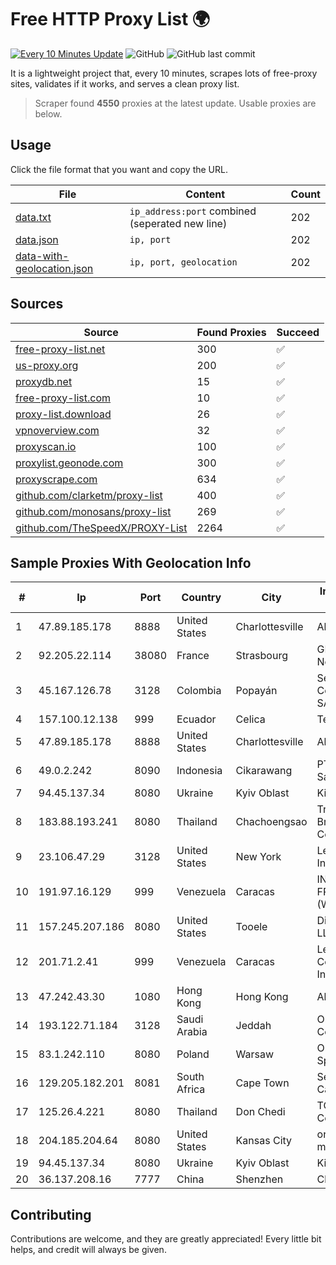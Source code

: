 
# Free HTTP Proxy List 🌍

[![Every 10 Minutes Update](https://github.com/mertguvencli/http-proxy-list/actions/workflows/main.yml/badge.svg?branch=main)](https://github.com/mertguvencli/http-proxy-list/actions/workflows/main.yml)
![GitHub](https://img.shields.io/github/license/mertguvencli/http-proxy-list)
![GitHub last commit](https://img.shields.io/github/last-commit/mertguvencli/http-proxy-list)

It is a lightweight project that, every 10 minutes, scrapes lots of free-proxy sites, validates if it works, and serves a clean proxy list.


> Scraper found **4550** proxies at the latest update. Usable proxies are below.

## Usage

Click the file format that you want and copy the URL.


|File|Content|Count|
|----|-------|-----|
|[data.txt](https://raw.githubusercontent.com/mertguvencli/http-proxy-list/main/proxy-list/data.txt)|`ip_address:port` combined (seperated new line)|202|
|[data.json](https://raw.githubusercontent.com/mertguvencli/http-proxy-list/main/proxy-list/data.json)|`ip, port`|202|
|[data-with-geolocation.json](https://raw.githubusercontent.com/mertguvencli/http-proxy-list/main/proxy-list/data-with-geolocation.json)|`ip, port, geolocation`|202|

## Sources

|Source|Found Proxies|Succeed|
|------|-------------|-------|
|[free-proxy-list.net](https://free-proxy-list.net)|300|✅|
|[us-proxy.org](https://www.us-proxy.org)|200|✅|
|[proxydb.net](http://proxydb.net)|15|✅|
|[free-proxy-list.com](https://free-proxy-list.com/?page=&port=&type%5B%5D=http&type%5B%5D=https&up_time=0&search=Search)|10|✅|
|[proxy-list.download](https://www.proxy-list.download/HTTP)|26|✅|
|[vpnoverview.com](https://vpnoverview.com/privacy/anonymous-browsing/free-proxy-servers)|32|✅|
|[proxyscan.io](https://www.proxyscan.io)|100|✅|
|[proxylist.geonode.com](https://proxylist.geonode.com/api/proxy-list?limit=300&page=1&sort_by=lastChecked&sort_type=desc&protocols=http,https)|300|✅|
|[proxyscrape.com](https://api.proxyscrape.com/v2/?request=displayproxies&protocol=http&timeout=10000&country=all&ssl=all&anonymity=all)|634|✅|
|[github.com/clarketm/proxy-list](https://raw.githubusercontent.com/clarketm/proxy-list/master/proxy-list-raw.txt)|400|✅|
|[github.com/monosans/proxy-list](https://raw.githubusercontent.com/monosans/proxy-list/main/proxies/http.txt)|269|✅|
|[github.com/TheSpeedX/PROXY-List](https://raw.githubusercontent.com/TheSpeedX/PROXY-List/master/http.txt)|2264|✅|


## Sample Proxies With Geolocation Info

|#|Ip|Port|Country|City|Internet Service Provider|
|-|--|----|-------|----|-------------------------|
|1|47.89.185.178|8888|United States|Charlottesville|Alibaba.com LLC|
|2|92.205.22.114|38080|France|Strasbourg|GD MASS Network|
|3|45.167.126.78|3128|Colombia|Popayán|Sepcom Comunicaciones SAS|
|4|157.100.12.138|999|Ecuador|Celica|Telconet S.A|
|5|47.89.185.178|8888|United States|Charlottesville|Alibaba.com LLC|
|6|49.0.2.242|8090|Indonesia|Cikarawang|PT Usaha Adi Sanggoro|
|7|94.45.137.34|8080|Ukraine|Kyiv Oblast|Kievline LLC|
|8|183.88.193.241|8080|Thailand|Chachoengsao|Triple T Broadband Public Company Limited|
|9|23.106.47.29|3128|United States|New York|Leaseweb USA, Inc.|
|10|191.97.16.129|999|Venezuela|Caracas|INVERSIONES FRITZ 78 C.A.(WIFI SOLUTION)|
|11|157.245.207.186|8080|United States|Tooele|DigitalOcean, LLC|
|12|201.71.2.41|999|Venezuela|Caracas|Level 3 Communications, Inc.|
|13|47.242.43.30|1080|Hong Kong|Hong Kong|Alibaba.com LLC|
|14|193.122.71.184|3128|Saudi Arabia|Jeddah|Oracle Corporation|
|15|83.1.242.110|8080|Poland|Warsaw|Orange Polska Spolka Akcyjna|
|16|129.205.182.201|8081|South Africa|Cape Town|Seacom Western Cape (Pty) Ltd|
|17|125.26.4.221|8080|Thailand|Don Chedi|TOT Public Company Limited|
|18|204.185.204.64|8080|United States|Kansas City|org-morenet.more.net|
|19|94.45.137.34|8080|Ukraine|Kyiv Oblast|Kievline LLC|
|20|36.137.208.16|7777|China|Shenzhen|China Mobile|



## Contributing

Contributions are welcome, and they are greatly appreciated! Every
little bit helps, and credit will always be given.


